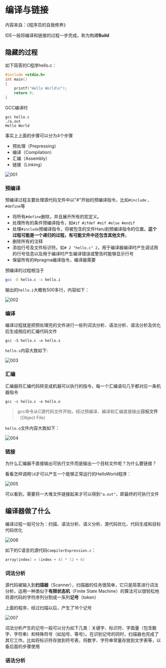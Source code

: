 # 编译与链接

内容来自：《程序员的自我修养》



IDE一般将编译和链接的过程一步完成，称为构建**Build**



## 隐藏的过程

如下简答的C程序hello.c：

```c
#include <stdio.h>
int main()
{
    printf("Hello World\n");
    return 0;
}
```

GCC编译时

```shell
gcc hello.c
./a.out
Hello World
```

事实上上面的步骤可以分为4个步骤

+ 预处理（Prepressing）
+ 编译（Compilation）
+ 汇编（Assembly）
+ 链接（Linking）

![001](https://github.com/winfredzen/iOS-Basic/blob/master/%E8%AE%A1%E7%AE%97%E6%9C%BA%E5%9F%BA%E7%A1%80/images/001.png)



### 预编译

预编译过程主要处理源代码文件中以"#"开始的预编译指令，比如`#include` 、` #define`等

+ 将所有`#define`删除，并且展开所有的宏定义。
+ 处理所有的条件预编译指令，如`#if #ifdef #eif #else #endif`
+ 处理`#include`预编译指令，将被包含的文件Haru到预编译指令的位置。**这个过程可能是一个递归的过程，有可能文件中还包含其他文件**。
+ 删除所有的注释
+ 添加行号及文件标识符。如`# 2 "hello.c" 2`，用于编译器编译时产生调试用的行号信息以及用于编译时产生编译错误或警告时能够显示行号
+ 保留所有的#pragma编译指令，编译器需要

预编译的过程相当于

```sh
gcc -E hello.c -o hello.i
```

输出的`hello.i`大概有500多行，内容如下：

![002](https://github.com/winfredzen/iOS-Basic/blob/master/%E8%AE%A1%E7%AE%97%E6%9C%BA%E5%9F%BA%E7%A1%80/images/002.png)



### 编译

编译过程就是把预处理完的文件进行一些列词法分析、语法分析、语法分析及优化后生成相应的汇编代码文件

```shell
gcc -S hello.c -o hello.s
```

`hello.s`内容大致如下:

![003](https://github.com/winfredzen/iOS-Basic/blob/master/%E8%AE%A1%E7%AE%97%E6%9C%BA%E5%9F%BA%E7%A1%80/images/003.png)



### 汇编

汇编器将汇编代码转变成机器可以执行的指令，每一个汇编语句几乎都对应一条机器指令

```shell
gcc -c hello.c -o hello.o
```

> gcc命令从C源代码文件开始，经过预编译、编译和汇编直接输出**目标文件**（Object File）

`hello.o`文件内容大致如下：

![004](https://github.com/winfredzen/iOS-Basic/blob/master/%E8%AE%A1%E7%AE%97%E6%9C%BA%E5%9F%BA%E7%A1%80/images/004.png)



### 链接

为什么汇编器不直接输出可执行文件而是输出一个目标文件呢？为什么要链接？

看看怎样调用`ld`才可以产生一个能够正常运行的HelloWorld程序：

![005](https://github.com/winfredzen/iOS-Basic/blob/master/%E8%AE%A1%E7%AE%97%E6%9C%BA%E5%9F%BA%E7%A1%80/images/005.png)

可以看到，需要将一大堆文件链接起来才可以得到`"a.out"`，即最终的可执行文件



## 编译器做了什么

编译过程一般可分为：扫描、语法分析、语义分析、源代码优化、代码生成和目标代码优化

![006](https://github.com/winfredzen/iOS-Basic/blob/master/%E8%AE%A1%E7%AE%97%E6%9C%BA%E5%9F%BA%E7%A1%80/images/006.png)



如下的C语言的源代码`CompilerExpression.c`：

```c
array[index] = (index + 4) * (2 + 6)
```



### 词法分析

源代码被输入到**扫描器**（Scanner），扫描器的任务很简单，它只是简答进行词法分析，运用一种类似于**有限状态机**（Finite State Machine）的算法可以很轻松地将源代码的字符序列分割成一系列**记号**（token）

上面的程序，经过扫描以后，产生了16个记号

![007](https://github.com/winfredzen/iOS-Basic/blob/master/%E8%AE%A1%E7%AE%97%E6%9C%BA%E5%9F%BA%E7%A1%80/images/007.png)

词法分析产生的记号一般可以分为如下几类：关键字、标识符、字面量（包含数字、字符串）和特殊符号（如加号、等号）。在识别记号的同时，扫描器也完成了其它工作。比如将标识符存放到符号表，将数字、字符串常量存放到文字表等，以备后面的步骤使用



### 语法分析





























